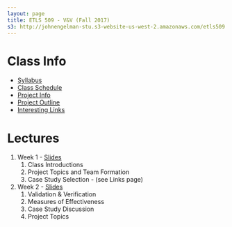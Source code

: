 ```yaml
---
layout: page
title: ETLS 509 - V&V (Fall 2017)
s3: http://johnengelman-stu.s3-website-us-west-2.amazonaws.com/etls509
---
```


# Class Info

* [Syllabus](syllabus.html)
* [Class Schedule](schedule.html)
* [Project Info](project.html)
* [Project Outline](project_outline.html)
* [Interesting Links](links.html)

# Lectures

1. Week 1 - [Slides](../../2016/etls509/files/01_Intro.pdf)
   1. Class Introductions
   1. Project Topics and Team Formation
   1. Case Study Selection - (see Links page)
1. Week 2 - [Slides](../../2016/etls509/files/02_V&V.pdf)
   1. Validation & Verification
   1. Measures of Effectiveness
   1. Case Study Discussion
   1. Project Topics
